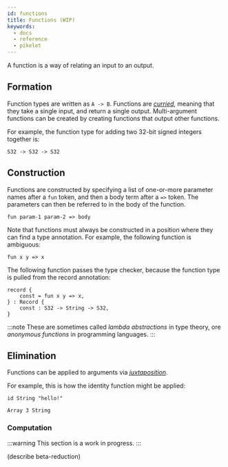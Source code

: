 ```yaml
---
id: functions
title: Functions (WIP)
keywords:
  - docs
  - reference
  - pikelet
---
```


A function is a way of relating an input to an output.

## Formation

Function types are written as `A -> B`.
Functions are [_curried_][currying-wikipedia], meaning that they take a single input, and return a single output.
Multi-argument functions can be created by creating functions that output other functions.

For example, the function type for adding two 32-bit signed integers together is:

```pikelet
S32 -> S32 -> S32
```

## Construction

Functions are constructed by specifying a list of one-or-more parameter names after a `fun` token,
and then a body term after a `=>` token.
The parameters can then be referred to in the body of the function.

```pikelet
fun param-1 param-2 => body
```

Note that functions must always be constructed in a position where they can find a type annotation.
For example, the following function is ambiguous:

```pikelet
fun x y => x
```

The following function passes the type checker,
because the function type is pulled from the record annotation:

```pikelet
record {
    const = fun x y => x,
} : Record {
    const : S32 -> String -> S32,
}
```

:::note
These are sometimes called _lambda abstractions_ in type theory,
ore _anonymous functions_ in programming languages.
:::

## Elimination

Functions can be applied to arguments via [_juxtaposition_][juxtaposition-wikipedia].

For example, this is how the identity function might be applied:

```pikelet
id String "hello!"
```

```pikelet
Array 3 String
```

### Computation

:::warning
This section is a work in progress.
:::

(describe beta-reduction)

[currying-wikipedia]: https://en.wikipedia.org/wiki/Currying
[juxtaposition-wikipedia]: https://en.wikipedia.org/wiki/Juxtaposition#Mathematics
